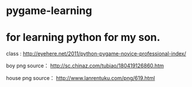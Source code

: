 # pygame-learning
# for learning python for my son.

class :
http://eyehere.net/2011/python-pygame-novice-professional-index/

boy png source：
http://sc.chinaz.com/tubiao/180419126860.htm

house png source：
http://www.lanrentuku.com/png/619.html
